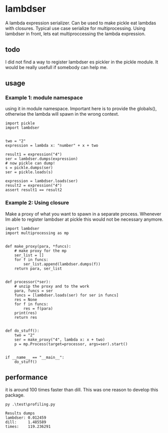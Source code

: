 lambdser
========
A lambda expression serializer. Can be used to make pickle eat lambdas with closures.
Typical use case serialize for multiprocessing. Using lambdser in front, lets eat multiproccessing
the lambda expression.

## todo
I did not find a way to register lambdser es pickler in the pickle module. It would be really usefull
if somebody can help me.


## usage
### Example 1: module namespace
using it in module namespace. Important here is to provide the globals(), otherwise the lambda will spawn in the 
wrong context.

    import pickle
    import lambdser
    
    
    two = "2"
    expression = lambda x: "number" + x + two
    
    result1 = expression("4")
    ser = lambdser.dumps(expression)
    # now pickle can dump!
    s = pickle.dumps(ser)
    ser = pickle.loads(s)
    
    expression = lambdser.loads(ser)
    result2 = expression("4")
    assert result1 == result2

### Example 2: Using closure

Make a proxy of what you want to spawn in a separate process.
Whenever Im able to register lambdser at pickle this would not be necessary anymore.

    import lambdser
    import multiprocessing as mp
    
    
    def make_proxy(para, *funcs):
        # make proxy for the mp
        ser_list = []
        for f in funcs:
            ser_list.append(lambdser.dumps(f))
        return para, ser_list
    
    
    def processor(*ser):
        # unzip the proxy and to the work
        para, funcs = ser
        funcs = [lambdser.loads(ser) for ser in funcs]
        res = None
        for f in funcs:
            res = f(para)
        print(res)
        return res
    
    
    def do_stuff():
        two = "2"
        ser = make_proxy("4", lambda x: x + two)
        p = mp.Process(target=processor, args=ser).start()
    
    
    if __name__ == "__main__":
        do_stuff()

## performance
it is around 100 times faster than dill. This was one reason to develop this package. 
    
    py .\test\profiling.py

    Results dumps
    lambdser: 0.012459
    dill:     1.485589
    times:    119.236291
